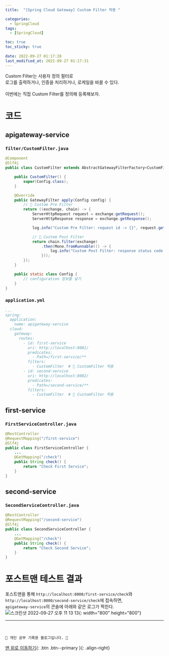 ```yaml
---
title:  "[Spring Cloud Gateway] Custom Filter 적용 "

categories:
  - SpringCloud
tags:
  - [SpringCloud]

toc: true
toc_sticky: true
 
date: 2022-09-27 01:17:28
last_modified_at: 2022-09-27 01:17:31
---
```

Custom Filter는 사용자 정의 필터로 <br>
로그를 출력하거나, 인증을 처리하거나, 로케일을 바꿀 수 있다.<br><br>
이번에는 직접 Custom Filter를 정의해 등록해보자.

# 코드
## apigateway-service
### `filter/CustomFilter.java`
```java
@Component
@Slf4j
public class CustomFilter extends AbstractGatewayFilterFactory<CustomFilter.Config> {

    public CustomFilter() {
        super(Config.class);
    }

    @Override
    public GatewayFilter apply(Config config) {
        // 🌟 Custom Pre Filter
        return ((exchange, chain) -> {
            ServerHttpRequest request = exchange.getRequest();
            ServerHttpResponse response = exchange.getResponse();

            log.info("Custom Pre Filter: request id -> {}", request.getId());

            // 🌟 Custom Post Filter
            return chain.filter(exchange)
                .then(Mono.fromRunnable(() -> {
                    log.info("Custom Post Filter: response status code -> {}", response.getStatusCode());
                }));
        });
    }

    public static class Config {
        // configuration 정보를 넣기
    }
}
```

### `application.yml`
```yml
...
spring:
  application:
    name: apigateway-service
  cloud:
    gateway:
      routes:
        - id: first-service
          uri: http://localhost:8081/ 
          predicates:
            - Path=/first-service/** 
          filters:
            - CustomFilter  # 🌟 CustomFilter 적용
        - id: second-service
          uri: http://localhost:8082/
          predicates:
            - Path=/second-service/**
          filters:
            - CustomFilter  # 🌟 CustomFilter 적용
```

## first-service
### `FirstServiceController.java`
```java
@RestController
@RequestMapping("/first-service")
@Slf4j
public class FirstServiceController {
    ...
    @GetMapping("/check")
    public String check() {
        return "Check First Service";
    }
}
```

## second-service
### `SecondServiceController.java`
```java
@RestController
@RequestMapping("/second-service")
@Slf4j
public class SecondServiceController {
    ...
    @GetMapping("/check")
    public String check() {
        return "Check Second Service";
    }
}
```

# 포스트맨 테스트 결과
포스트맨을 통해 `http://localhost:8000/first-service/check`와 `http://localhost:8000/second-service/check`에 접속하면,<br>
`apigateway-service`의 콘솔에 아래와 같은 로그가 찍힌다.<br>
![스크린샷 2022-09-27 오후 11 13 13](https://user-images.githubusercontent.com/59405576/192550529-dc98fac7-e25e-444e-8600-34f3c97e0a05.png){: width="800" height="800"}<br>












***
<br>


    💛 개인 공부 기록용 블로그입니다. 👻

[맨 위로 이동하기](#){: .btn .btn--primary }{: .align-right}
